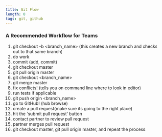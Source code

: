 ```yaml
---
title: Git Flow
length: 0
tags: git, github
---
```


### A Recommended Workflow for Teams 

1. git checkout -b <branch_name> (this creates a new branch and checks out to that same branch)
2. do work
3. commit (add, commit)
4. git checkout master
5. git pull origin master
6. git checkout <branch_name>
7. git merge master
8. fix conflicts! (tells you on command line where to look in editor)
9. run tests if applicable
10. git push origin <branch_name>
11. go to GitHub! (hub browse)
12. create a pull request(make sure its going to the right place)
13. hit the 'submit pull request' button
14. contact partner to review pull request
15. partner merges pull request
16. git checkout master, git pull origin master, and repeat the process